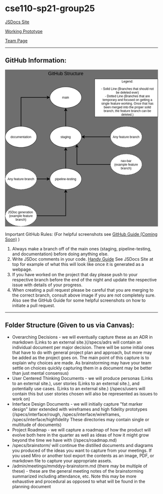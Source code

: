 # cse110-sp21-group25

[JSDocs Site](https://cujodocs.github.io/CuJoDocumentation/)

[Working Prototype](https://cse110-sp21-group25.github.io/cse110-sp21-group25/project/src/index.html)

[Team Page](admin/team.md)

---

## GitHub Information:

![Our GitHub Structure](./admin/cipipeline/github-flow.png)

Important GitHub Rules: (For helpful screenshots see [GitHub Guide (Coming Soon)]() )

1. Always make a branch off of the main ones (staging, pipeline-testing, and documentation) before doing anything else.
2. Write JSDoc comments in your code. [Handy Guide](https://devhints.io/jsdoc) See JSDocs Site at top for example of what this will look like once it is generated as a webpage.
3. If you have worked on the project that day please push to your respective branch before the end of the night and update the respective issue with details of your progress.
4. When creating a pull request please be careful that you are merging to the correct branch, consult above image if you are not completely sure. Also see the GitHub Guide for some helpful screenshots on how to initiate a pull request.

---

## Folder Structure (Given to us via Canvas):

- Overarching Decisions - we will eventually capture these as an ADR in markdown (Links to an external site.)(/specs/adrs will contain an individual document per major decision. There will be some initial ones that have to do with general project plan and approach, but more may be added as the project goes on. The main point of this capture is to explain why choices are made. As brainstorming may have your team settle on choices quickly capturing them in a document may be better than just mental consensus)
- User Centered Thinking Documents - we will produce personas (Links to an external site.), user stories (Links to an external site.), and potentially use cases. (Links to an external site.) (/specs/users will contain this but user stories chosen will also be represented as issues to work on)
- Interface Design Documents - we will initially capture "fat marker design" later extended with wireframes and high fidelity prototypes (/specs/interface/rough, /specs/interface/wireframes, /specs/interface/highfidelity These directories may contain single or multitude of documents)
- Project Roadmap - we will capture a roadmap of how the product will evolve both here in the quarter as well as ideas of how it might grow beyond the time we have with (/specs/roadmap.md)
- /specs/brainstorm/ will continue the distilled documents and diagrams you produced of the ideas you want to capture from your meetings. If you used Miro or another tool export the contents as an image, PDF, or markdown file to capture your appropriate assets.
- /admin/meetings/mmddyy-brainstorm.md (there may be multiple of these) - these are the general meeting notes of the brainstorming summarized including attendance, etc. Note this may be more exhaustive and procedural as opposed to what will be found in the planning document
